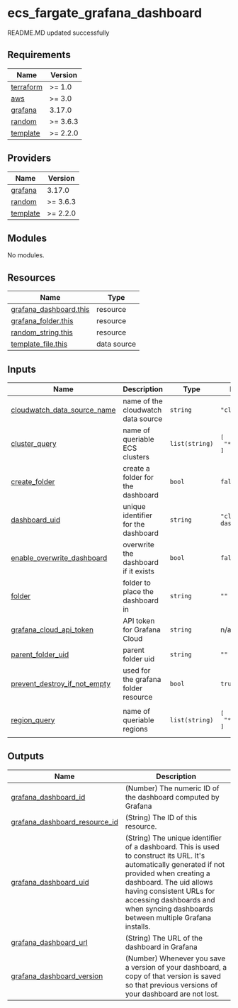 # ecs_fargate_grafana_dashboard

<!-- BEGINNING OF PRE-COMMIT-TERRAFORM DOCS HOOK -->
README.MD updated successfully
<!-- END OF PRE-COMMIT-TERRAFORM DOCS HOOK -->

<!-- BEGIN_TF_DOCS -->
## Requirements

| Name | Version |
|------|---------|
| <a name="requirement_terraform"></a> [terraform](#requirement\_terraform) | >= 1.0 |
| <a name="requirement_aws"></a> [aws](#requirement\_aws) | >= 3.0 |
| <a name="requirement_grafana"></a> [grafana](#requirement\_grafana) | 3.17.0 |
| <a name="requirement_random"></a> [random](#requirement\_random) | >= 3.6.3 |
| <a name="requirement_template"></a> [template](#requirement\_template) | >= 2.2.0 |

## Providers

| Name | Version |
|------|---------|
| <a name="provider_grafana"></a> [grafana](#provider\_grafana) | 3.17.0 |
| <a name="provider_random"></a> [random](#provider\_random) | >= 3.6.3 |
| <a name="provider_template"></a> [template](#provider\_template) | >= 2.2.0 |

## Modules

No modules.

## Resources

| Name | Type |
|------|------|
| [grafana_dashboard.this](https://registry.terraform.io/providers/grafana/grafana/3.17.0/docs/resources/dashboard) | resource |
| [grafana_folder.this](https://registry.terraform.io/providers/grafana/grafana/3.17.0/docs/resources/folder) | resource |
| [random_string.this](https://registry.terraform.io/providers/hashicorp/random/latest/docs/resources/string) | resource |
| [template_file.this](https://registry.terraform.io/providers/hashicorp/template/latest/docs/data-sources/file) | data source |

## Inputs

| Name | Description | Type | Default | Required |
|------|-------------|------|---------|:--------:|
| <a name="input_cloudwatch_data_source_name"></a> [cloudwatch\_data\_source\_name](#input\_cloudwatch\_data\_source\_name) | name of the cloudwatch data source | `string` | `"cloudwatch"` | no |
| <a name="input_cluster_query"></a> [cluster\_query](#input\_cluster\_query) | name of queriable ECS clusters | `list(string)` | <pre>[<br>  "*"<br>]</pre> | no |
| <a name="input_create_folder"></a> [create\_folder](#input\_create\_folder) | create a folder for the dashboard | `bool` | `false` | no |
| <a name="input_dashboard_uid"></a> [dashboard\_uid](#input\_dashboard\_uid) | unique identifier for the dashboard | `string` | `"cloudwatch-dashboard"` | no |
| <a name="input_enable_overwrite_dashboard"></a> [enable\_overwrite\_dashboard](#input\_enable\_overwrite\_dashboard) | overwrite the dashboard if it exists | `bool` | `false` | no |
| <a name="input_folder"></a> [folder](#input\_folder) | folder to place the dashboard in | `string` | `""` | no |
| <a name="input_grafana_cloud_api_token"></a> [grafana\_cloud\_api\_token](#input\_grafana\_cloud\_api\_token) | API token for Grafana Cloud | `string` | n/a | yes |
| <a name="input_parent_folder_uid"></a> [parent\_folder\_uid](#input\_parent\_folder\_uid) | parent folder uid | `string` | `""` | no |
| <a name="input_prevent_destroy_if_not_empty"></a> [prevent\_destroy\_if\_not\_empty](#input\_prevent\_destroy\_if\_not\_empty) | used for the grafana folder resource | `bool` | `true` | no |
| <a name="input_region_query"></a> [region\_query](#input\_region\_query) | name of queriable regions | `list(string)` | <pre>[<br>  "*"<br>]</pre> | no |

## Outputs

| Name | Description |
|------|-------------|
| <a name="output_grafana_dashboard_id"></a> [grafana\_dashboard\_id](#output\_grafana\_dashboard\_id) | (Number) The numeric ID of the dashboard computed by Grafana |
| <a name="output_grafana_dashboard_resource_id"></a> [grafana\_dashboard\_resource\_id](#output\_grafana\_dashboard\_resource\_id) | (String) The ID of this resource. |
| <a name="output_grafana_dashboard_uid"></a> [grafana\_dashboard\_uid](#output\_grafana\_dashboard\_uid) | (String) The unique identifier of a dashboard. This is used to construct its URL. It's automatically generated if not provided when creating a dashboard. The uid allows having consistent URLs for accessing dashboards and when syncing dashboards between multiple Grafana installs. |
| <a name="output_grafana_dashboard_url"></a> [grafana\_dashboard\_url](#output\_grafana\_dashboard\_url) | (String) The URL of the dashboard in Grafana |
| <a name="output_grafana_dashboard_version"></a> [grafana\_dashboard\_version](#output\_grafana\_dashboard\_version) | (Number) Whenever you save a version of your dashboard, a copy of that version is saved so that previous versions of your dashboard are not lost. |
<!-- END_TF_DOCS -->
